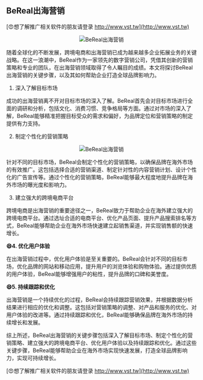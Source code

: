 ## **BeReal出海营销**

[😍想了解推广相关软件的朋友请登录 http://www.vst.tw](http://www.vst.tw)

 <center><img src="https://vst.tw/MP4/tuiguang/png/1.png" alt="BeReal出海营销"></center>

随着全球化的不断发展，跨境电商和出海营销已成为越来越多企业拓展业务的关键战略。在这一浪潮中，BeReal作为一家领先的数字营销公司，凭借其创新的营销策略和专业的团队，在出海营销领域取得了令人瞩目的成绩。本文将探讨BeReal出海营销的关键步骤，以及其如何帮助企业打造全球品牌影响力。

1. 深入了解目标市场

成功的出海营销离不开对目标市场的深入了解。BeReal首先会对目标市场进行全面的调研和分析，包括文化、消费习惯、竞争格局等方面。通过对市场的深入了解，BeReal能够精准把握目标受众的需求和偏好，为品牌定位和营销策略的制定提供有力支持。

2. 制定个性化的营销策略

 <center><img src="https://vst.tw/MP4/tuiguang/png/1.png" alt="BeReal出海营销"></center>

针对不同的目标市场，BeReal会制定个性化的营销策略，以确保品牌在海外市场的有效推广。这包括选择合适的营销渠道、制定针对性的内容营销计划、设计个性化的广告宣传等。通过个性化的营销策略，BeReal能够最大程度地提升品牌在海外市场的曝光度和影响力。

3. 建立强大的跨境电商平台

跨境电商是出海营销的重要途径之一，BeReal致力于帮助企业在海外建立强大的跨境电商平台。通过选址合适的电商平台、优化产品页面、提升产品搜索排名等方式，BeReal能够帮助企业在海外市场快速建立起销售渠道，并实现销售额的快速增长。

**😄4. 优化用户体验**

在出海营销过程中，优化用户体验是至关重要的。BeReal会针对不同的目标市场，优化品牌的网站和移动应用，提升用户的浏览体验和购物体验。通过提供优质的用户体验，BeReal能够增强用户的粘性，提升品牌的口碑和美誉度。

**😄5. 持续跟踪和优化**

出海营销是一个持续优化的过程，BeReal会持续跟踪营销效果，并根据数据分析结果进行相应的优化和调整。这包括对营销策略的调整、对产品和服务的优化、对用户体验的改进等。通过持续跟踪和优化，BeReal能够确保品牌在海外市场的持续增长和发展。

综上所述，BeReal出海营销的关键步骤包括深入了解目标市场、制定个性化的营销策略、建立强大的跨境电商平台、优化用户体验以及持续跟踪和优化。通过这些关键步骤，BeReal能够帮助企业在海外市场实现快速发展，打造全球品牌影响力，实现可持续增长。

[😍想了解推广相关软件的朋友请登录 http://www.vst.tw](http://www.vst.tw)




